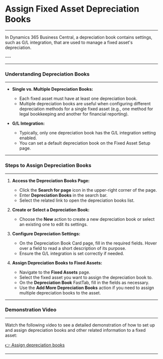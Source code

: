 # Assign Fixed Asset Depreciation Books
---

<div class="customized-intro-container" id="introduction">
    <p>In Dynamics 365 Business Central, a depreciation book contains settings, such as G/L integration, that are used to manage a fixed asset's depreciation.</p>
</div>
---

<!-- ![Screenshot of the Depreciation Book Card](screenshot_url) -->

---
### Understanding Depreciation Books
---

- **Single vs. Multiple Depreciation Books:** 
  - Each fixed asset must have at least one depreciation book.
  - Multiple depreciation books are useful when configuring different depreciation methods for a single fixed asset (e.g., one method for legal bookkeeping and another for financial reporting).

- **G/L Integration:** 
  - Typically, only one depreciation book has the G/L integration setting enabled.
  - You can set a default depreciation book on the Fixed Asset Setup page.

---
### Steps to Assign Depreciation Books
---

1. **Access the Depreciation Books Page:**
   - Click the **Search for page** icon in the upper-right corner of the page.
   - Enter **Depreciation Books** in the search bar.
   - Select the related link to open the depreciation books list.

2. **Create or Select a Depreciation Book:**
   - Choose the **New** action to create a new depreciation book or select an existing one to edit its settings.

3. **Configure Depreciation Settings:**
   - On the Depreciation Book Card page, fill in the required fields. Hover over a field to read a short description of its purpose.
   - Ensure the G/L integration is set correctly if needed.

4. **Assign Depreciation Books to Fixed Assets:**
   - Navigate to the **Fixed Assets** page.
   - Select the fixed asset you want to assign the depreciation book to.
   - On the **Depreciation Book** FastTab, fill in the fields as necessary.
   - Use the **Add More Depreciation Books** action if you need to assign multiple depreciation books to the asset.

---
### Demonstration Video
---

Watch the following video to see a detailed demonstration of how to set up and assign depreciation books and other related information to a fixed asset:

[👉 Assign depreciation books](https://www.microsoft.com/en-us/videoplayer/embed/RE4zr2F?postJsllMsg=true)

---
